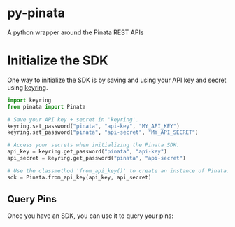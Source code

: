 # py-pinata

A python wrapper around the Pinata REST APIs

# Initialize the SDK

One way to initialize the SDK is by saving and using your API key and secret using
[keyring](https://pypi.org/project/keyring/).

```python
import keyring
from pinata import Pinata

# Save your API key + secret in 'keyring'.
keyring.set_password("pinata", "api-key", "MY_API_KEY")
keyring.set_password("pinata", "api-secret", "MY_API_SECRET")

# Access your secrets when initializing the Pinata SDK.
api_key = keyring.get_password("pinata", "api-key")
api_secret = keyring.get_password("pinata", "api-secret")

# Use the classmethod 'from_api_key()' to create an instance of Pinata.
sdk = Pinata.from_api_key(api_key, api_secret)
```

## Query Pins

Once you have an SDK, you can use it to query your pins:

```python

```
